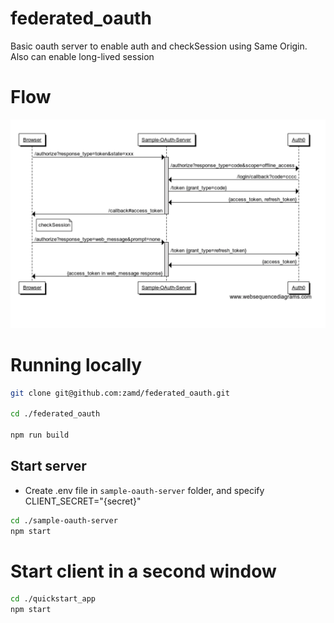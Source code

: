 # federated_oauth
Basic oauth server to enable auth and checkSession using Same Origin. Also can enable long-lived session 

# Flow

![alt text](/img/long-lived-session.png "Sequence diagram")

# Running locally 


```bash
git clone git@github.com:zamd/federated_oauth.git

cd ./federated_oauth

npm run build
```

## Start server

- Create .env file in `sample-oauth-server` folder, and specify CLIENT_SECRET="{secret}"

```bash
cd ./sample-oauth-server
npm start
```
# Start client in a second window

```bash
cd ./quickstart_app
npm start
```
